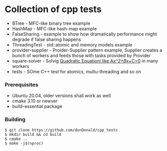 # Collection of cpp tests
* BTree - MFC-like binary tree example
* HashMap - MFC-like hash-map example
* FalseSharing - example to show how dramatically performance might degrade if false sharing happens
* ThreadingTest - std::atomic and memory models example
* provider-supplier - Proider-Supplier pattern example, Supplier creates a bunch of workers and feeds those with tasks provided by Provider
* square-solver - Solvig [Quadratic Equationi like A*x^2+B*x+C=0](https://en.wikipedia.org/wiki/Quadratic_equation) in many workers
* tests - SOme C++ test for atomics, multu-threading and so on

### Prerequisites
* Ubuntu 20.04, older versions shall work as well
* cmake 3.10 or newver
* build-essential package

### Building
```
$ git clone https://github.com/donDonald/cpp_tests
$ mkdir build && cd build
$ cmake ..
$ make -j$(nproc)
```


